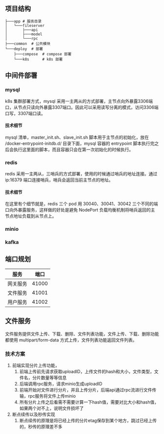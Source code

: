 ## 项目结构
```shell
├───app # 服务目录
│   └───fileserver
│       ├───api
│       ├───model
│       └───rpc
├───common  # 公共模块
└───deploy  # 部署
    ├───compose  # compose 部署
    └───k8s      # k8s 部署
```
## 中间件部署
### mysql

k8s 集群部署方式，mysql 采用一主两从的方式部署，主节点向外暴露3306端口，从节点只读向外暴露3307端口。因此可以采用读写分离的模式，访问3306端口写，3307端口读。

#### 技术细节

mysql 清单，master_init.sh、slave_init.sh 脚本用于主节点的初始化，放在 /docker-entrypoint-initdb.d/ 目录下面，mysql 容器的 entrypoint 脚本执行完之后会执行这里面的脚本，而且容器只会在第一次初始化的时候执行。

### redis

redis 采用一主两从，三哨兵的方式部署，使用的时候通过哨兵的地址连接。通过 ip:16379 端口连接哨兵，哨兵会返回当前主节点的地址。
#### 技术细节
在这里有个细节就是，redis 三个 pod 用 30040、30041、30042 三个不同的端口向外暴露服务，这样做的好处是避免 NodePort 负载均衡机制将哨兵返回的主节点地址负载到从节点上。

### minio

### kafka



## 端口规划
| 服务   | 端口    |
|------|-------|
| 网关服务 | 41000 |
| 文件服务 | 41001 |
| 用户服务 | 41002 |


## 文件服务
文件服务提供文件上传、下载、删除、文件列表功能，文件上传、下载、删除功能都使用 multipart/form-data 方式上传，文件列表功能返回文件列表。

### 技术方案
1. 前端实现分片上传功能，
   1. 前端上传前先请求获取uploadID，上传文件的hash和大小，文件类型，文件名，分片数量等等信息
   2. 后端调用rpc服务，请求minio生成uploadID
   3. 前端开始对文件进行分片，并且上传分片，后端api通过rpc流进行文件传输，rpc服务将文件上传minio
   4. 所有分片上传之后看需不需要计算一下hash值，需要对比大小和hash值，如果两个对不上，说明文件损坏了
2. 断点续传以及秒传实现
   1. 断点续传的原理是将已经上传的分片etag保存到某个地方，跳过已经上传的，秒传的原理差不多